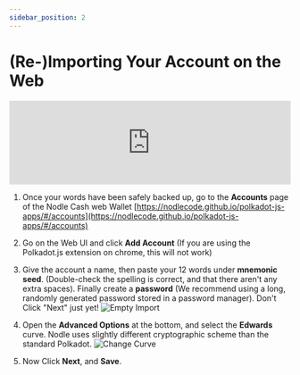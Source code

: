```yaml
---
sidebar_position: 2
---
```


# (Re-)Importing Your Account on the Web

<iframe width="100%" src="https://www.youtube.com/embed/zDOoSizhjmQ" frameBorder="0" allowFullScreen></iframe>

1. Once your words have been safely backed up, go to the **Accounts** page of the Nodle Cash web Wallet [https://nodlecode.github.io/polkadot-js-apps/#/accounts](https://nodlecode.github.io/polkadot-js-apps/#/accounts)
2. Go on the Web UI and click **Add Account** (If you are using the Polkadot.js extension on chrome, this will not work)
3. Give the account a name,  then paste your 12 words under **mnemonic seed**. (Double-check the spelling is correct, and that there aren't any extra spaces). Finally create a **password** (We recommend using a long, randomly generated password stored in a password manager). Don't Click "Next" just yet!
   ![Empty Import](/img/docs/nodle-cash/empty-import.png)
4.  Open the **Advanced Options** at the bottom, and select the **Edwards** curve. Nodle uses slightly different cryptographic scheme than the standard Polkadot.
   ![Change Curve](/img/docs/nodle-cash/change-curve.png)

5. Now Click **Next**, and **Save**.